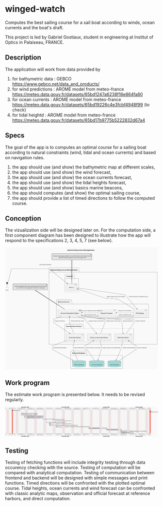 # winged-watch

Computes the best sailing course for a sail boat according to winds, ocean currents and the boat's draft.

This project is led by Gabriel Gostiaux, student in engineering at Institut of Optics in Palaiseau, FRANCE.

## Description

The application will work from data provided by

1) for bathymetric data : GEBCO <https://www.gebco.net/data_and_products/>
2) for wind predictions : AROME model from meteo-france <https://meteo.data.gouv.fr/datasets/65bd1247a6238f16e864fa80>
3) for ocean currents : AROME model from meteo-france <https://meteo.data.gouv.fr/datasets/65bd19226c4e3fcbf4948f99> (to check)
4) for tidal heightd : AROME model from meteo-france <https://meteo.data.gouv.fr/datasets/65bd17b9775b5222832d67a4>


## Specs

The goal of the app is to computes an optimal course for a sailing boat according to natural constraints (wind, tidal and ocean currents) and based on navigation rules.

1) the app should use (and show) the bathymetric map at different scales,
2) the app should use (and show) the wind forecast,
3) the app should use (and show) the ocean currents forecast,
4) the app should use (and show) the tidal heights forecast,
5) the app should use (and show) basics marine beacons,
6) the app should computes (and show) the optimal sailing course,
7) the app should provide a list of timed directions to follow the computed course.

## Conception

The vizualization side will be designed later on. For the computation side, a first component diagram has been designed to illustrate how the app will respond to the specifications 2, 3, 4, 5, 7 (see below).

![alt text](./design/Pictures/app.svg)

## Work program

The estimate work program is presented below. It needs to be revised regularly.

![alt text](./design/Pictures/gantt.svg)

## Testing

Testing of fetching functions will include integrity testing through data occurency checking with the source.
Testing of computation will be compared with analytical computation.
Testing of communication between frontend and backend will be designed with simple messages and print functions.
Timed directions will be confronted with the plotted optimal course.
Tidal heights, ocean currents and wind forecast can be confronted with classic analytic maps, observation and official forecast at reference harbors, and direct computation.
